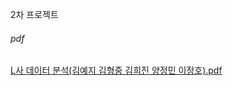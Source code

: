 2차 프로젝트 
###### pdf
[L사 데이터 분석(김예지 김형중 김희진 양정민 이정호).pdf](https://github.com/ttma333/L_Data/files/11568642/L.pdf)
